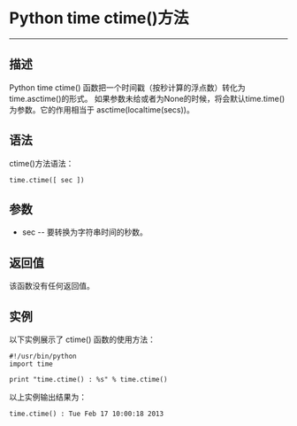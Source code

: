 Python time ctime()方法
=====================

* * *

描述
--

Python time ctime() 函数把一个时间戳（按秒计算的浮点数）转化为time.asctime()的形式。 如果参数未给或者为None的时候，将会默认time.time()为参数。它的作用相当于 asctime(localtime(secs))。

语法
--

ctime()方法语法：
```
time.ctime([ sec ])
```
参数
--

*   sec -- 要转换为字符串时间的秒数。

返回值
---

该函数没有任何返回值。

实例
--

以下实例展示了 ctime() 函数的使用方法：
```
#!/usr/bin/python
import time

print "time.ctime() : %s" % time.ctime()
```
以上实例输出结果为：
```
time.ctime() : Tue Feb 17 10:00:18 2013
```
